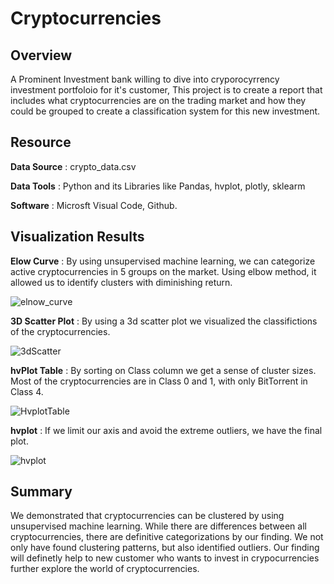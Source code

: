 # Cryptocurrencies

## Overview 
A Prominent Investment bank willing to dive into cryporocyrrency investment portfoloio for it's customer, This project is to create a report that includes what cryptocurrencies are on the trading market and how they could be grouped to create a classification system for this new investment.

## Resource
  **Data Source** : crypto_data.csv
  
  **Data Tools** : Python and its Libraries like Pandas, hvplot, plotly, sklearm
  
  **Software** : Microsft Visual Code, Github.
  
  ## Visualization Results
  **Elow Curve** : By using unsupervised machine learning, we can categorize active cryptocurrencies in 5 groups on the market. Using elbow method, it allowed us to identify clusters with diminishing return.
  
  ![elnow_curve](https://user-images.githubusercontent.com/91766890/154875626-1f39e473-6576-4543-91b0-2c3392bf5ac0.png)

  **3D Scatter Plot** : By using a 3d scatter plot we visualized the classifictions of the cryptocurrencies.

  ![3dScatter](https://user-images.githubusercontent.com/91766890/154875669-6315cfb2-3531-4ccb-a99b-3c1ec6583dfa.png)
  
  **hvPlot Table** : By sorting on Class column we get a sense of cluster sizes. Most of the cryptocurrencies are in Class 0 and 1, with only BitTorrent in Class 4.

  ![HvplotTable](https://user-images.githubusercontent.com/91766890/154875720-a8349615-b2e4-4119-b28e-528ff7aecfe1.png)

**hvplot** : If we limit our axis and avoid the extreme outliers, we have the final plot.

  ![hvplot](https://user-images.githubusercontent.com/91766890/154875821-f3f91d61-6d90-4235-ac43-8d134eb4b190.png)

## Summary

We demonstrated that cryptocurrencies can be clustered by using unsupervised machine learning. While there are differences between all cryptocurrencies, there are definitive categorizations by our finding. We not only have found clustering patterns, but also identified outliers. Our finding will definetly help to new customer who wants to invest  in crypocurrencies further explore the world of cryptocurrencies.

